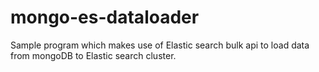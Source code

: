 mongo-es-dataloader
===================

Sample program which makes use of Elastic search bulk api to load data from mongoDB to Elastic search cluster.
